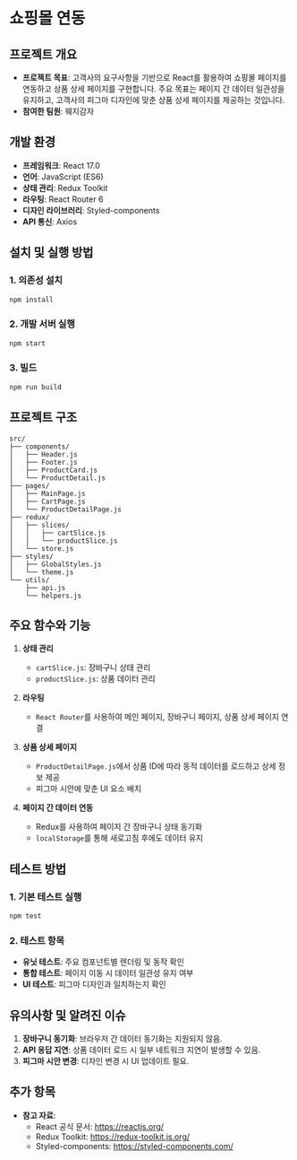 # 쇼핑몰 연동

## 프로젝트 개요

- **프로젝트 목표**: 고객사의 요구사항을 기반으로 React를 활용하여 쇼핑몰 페이지를 연동하고 상품 상세 페이지를 구현합니다. 주요 목표는 페이지 간 데이터 일관성을 유지하고, 고객사의 피그마 디자인에 맞춘 상품 상세 페이지를 제공하는 것입니다.
- **참여한 팀원**: 웨지감자

## 개발 환경

- **프레임워크**: React 17.0
- **언어**: JavaScript (ES6)
- **상태 관리**: Redux Toolkit
- **라우팅**: React Router 6
- **디자인 라이브러리**: Styled-components
- **API 통신**: Axios

## 설치 및 실행 방법

### 1. 의존성 설치
```bash
npm install
```

### 2. 개발 서버 실행
```bash
npm start
```

### 3. 빌드
```bash
npm run build
```

## 프로젝트 구조

```
src/
├── components/
│   ├── Header.js
│   ├── Footer.js
│   ├── ProductCard.js
│   └── ProductDetail.js
├── pages/
│   ├── MainPage.js
│   ├── CartPage.js
│   └── ProductDetailPage.js
├── redux/
│   ├── slices/
│   │   ├── cartSlice.js
│   │   └── productSlice.js
│   └── store.js
├── styles/
│   ├── GlobalStyles.js
│   └── theme.js
└── utils/
    ├── api.js
    └── helpers.js
```

## 주요 함수와 기능

1. **상태 관리**
   - `cartSlice.js`: 장바구니 상태 관리
   - `productSlice.js`: 상품 데이터 관리

2. **라우팅**
   - `React Router`를 사용하여 메인 페이지, 장바구니 페이지, 상품 상세 페이지 연결

3. **상품 상세 페이지**
   - `ProductDetailPage.js`에서 상품 ID에 따라 동적 데이터를 로드하고 상세 정보 제공
   - 피그마 시안에 맞춘 UI 요소 배치

4. **페이지 간 데이터 연동**
   - Redux를 사용하여 페이지 간 장바구니 상태 동기화
   - `localStorage`를 통해 새로고침 후에도 데이터 유지

## 테스트 방법

### 1. 기본 테스트 실행
```bash
npm test
```

### 2. 테스트 항목
- **유닛 테스트**: 주요 컴포넌트별 렌더링 및 동작 확인
- **통합 테스트**: 페이지 이동 시 데이터 일관성 유지 여부
- **UI 테스트**: 피그마 디자인과 일치하는지 확인

## 유의사항 및 알려진 이슈

1. **장바구니 동기화**: 브라우저 간 데이터 동기화는 지원되지 않음.
2. **API 응답 지연**: 상품 데이터 로드 시 일부 네트워크 지연이 발생할 수 있음.
3. **피그마 시안 변경**: 디자인 변경 시 UI 업데이트 필요.

## 추가 항목

- **참고 자료**:
  - React 공식 문서: https://reactjs.org/
  - Redux Toolkit: https://redux-toolkit.js.org/
  - Styled-components: https://styled-components.com/
